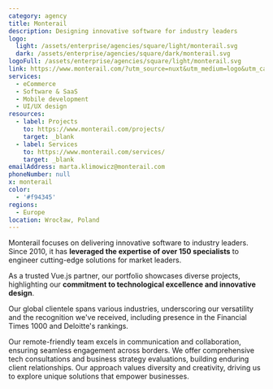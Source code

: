 ```yaml
---
category: agency
title: Monterail
description: Designing innovative software for industry leaders
logo:
  light: /assets/enterprise/agencies/square/light/monterail.svg
  dark: /assets/enterprise/agencies/square/dark/monterail.svg
logoFull: /assets/enterprise/agencies/square/light/monterail.svg
link: https://www.monterail.com/?utm_source=nuxt&utm_medium=logo&utm_campaign=nuxt
services:
  - eCommerce
  - Software & SaaS
  - Mobile development
  - UI/UX design
resources:
  - label: Projects
    to: https://www.monterail.com/projects/
    target: _blank
  - label: Services
    to: https://www.monterail.com/services/
    target: _blank
emailAddress: marta.klimowicz@monterail.com
phoneNumber: null
x: monterail
color:
  - '#f94345'
regions:
  - Europe
location: Wrocław, Poland
---
```


Monterail focuses on delivering innovative software to industry leaders. Since 2010, it has **leveraged the expertise of over 150 specialists** to engineer cutting-edge solutions for market leaders.

As a trusted Vue.js partner, our portfolio showcases diverse projects, highlighting our **commitment to technological excellence and innovative design**.

Our global clientele spans various industries, underscoring our versatility and the recognition we've received, including presence in the Financial Times 1000 and Deloitte's rankings.

Our remote-friendly team excels in communication and collaboration, ensuring seamless engagement across borders. We offer comprehensive tech consultations and business strategy evaluations, building enduring client relationships. Our approach values diversity and creativity, driving us to explore unique solutions that empower businesses.
